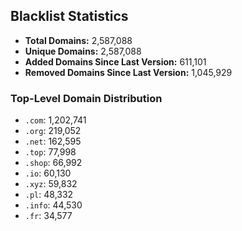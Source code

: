 ## Blacklist Statistics

- **Total Domains:** 2,587,088
- **Unique Domains:** 2,587,088
- **Added Domains Since Last Version:** 611,101
- **Removed Domains Since Last Version:** 1,045,929

### Top-Level Domain Distribution

-  `.com`: 1,202,741
-  `.org`: 219,052
-  `.net`: 162,595
-  `.top`: 77,998
-  `.shop`: 66,992
-  `.io`: 60,130
-  `.xyz`: 59,832
-  `.pl`: 48,332
-  `.info`: 44,530
-  `.fr`: 34,577
